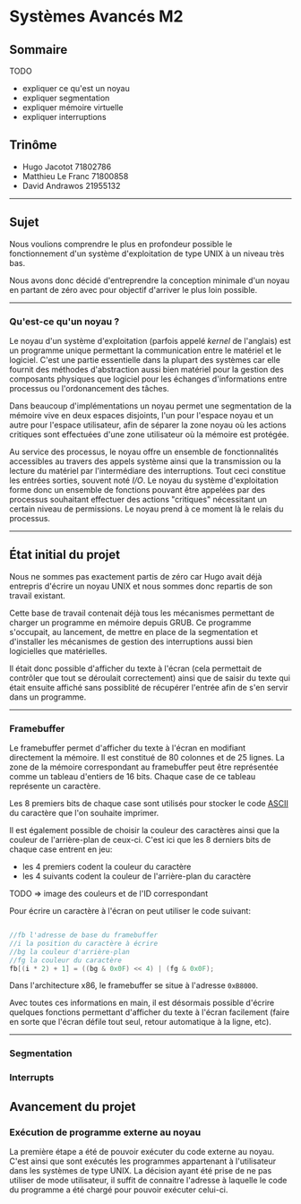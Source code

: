 # Systèmes Avancés M2 

## Sommaire

TODO
- expliquer ce qu'est un noyau
- expliquer segmentation
- expliquer mémoire virtuelle 
- expliquer interruptions

## Trinôme
- Hugo Jacotot 71802786
- Matthieu Le Franc 71800858
- David Andrawos 21955132

---

## Sujet 

Nous voulions comprendre le plus en profondeur possible le fonctionnement d'un 
système d'exploitation de type UNIX à un niveau très bas. 

Nous avons donc décidé d'entreprendre la conception minimale d'un noyau en partant de zéro avec pour objectif d'arriver le plus loin possible.

---

### Qu'est-ce qu'un noyau ?

Le noyau d'un système d'exploitation (parfois appelé *kernel* de l'anglais) est un programme unique permettant la communication entre le matériel et le logiciel. 
C'est une partie essentielle dans la plupart des systèmes car elle fournit des méthodes d'abstraction aussi bien matériel pour la gestion des composants physiques que logiciel pour les échanges d'informations entre processus ou l'ordonancement des tâches.

Dans beaucoup d'implémentations un noyau permet une segmentation de la mémoire vive en deux espaces disjoints, l'un pour l'espace noyau et un autre pour l'espace utilisateur, afin de séparer la zone noyau où les actions critiques sont effectuées d'une zone utilisateur où la mémoire est protégée. 

Au service des processus, le noyau offre un ensemble de fonctionnalités accessibles au travers des appels système ainsi que la transmission ou la lecture du matériel par l'intermédiare des interruptions. Tout ceci constitue les entrées sorties, souvent noté *I/O*. Le noyau du système d'exploitation forme donc un ensemble de fonctions pouvant être appelées par des processus souhaitant effectuer des actions "critiques" nécessitant un certain niveau de permissions. Le noyau prend à ce moment là le relais du processus.
 
---

## État initial du projet

Nous ne sommes pas exactement partis de zéro car Hugo avait déjà entrepris
d'écrire un noyau UNIX et nous sommes donc repartis de son travail existant.

Cette base de travail contenait déjà tous les mécanismes permettant de charger 
un programme en mémoire depuis GRUB. Ce programme s'occupait, au lancement, de 
mettre en place de la segmentation et d'installer les mécanismes de gestion des
interruptions aussi bien logicielles que matérielles. 

Il était donc possible d'afficher du texte à l'écran (cela permettait de 
contrôler que tout se déroulait correctement) ainsi que de saisir du texte qui 
était ensuite affiché sans possiblité de récupérer l'entrée afin de s'en servir 
dans un programme.

---

### Framebuffer

Le framebuffer permet d'afficher du texte à l'écran en modifiant directement la 
mémoire. Il est constitué de 80 colonnes et de 25 lignes. La zone de la mémoire
correspondant au framebuffer peut être représentée comme un tableau d'entiers
de 16 bits. Chaque case de ce tableau représente un caractère. 

Les 8 premiers bits de chaque case sont utilisés pour stocker le code 
[ASCII](https://fr.wikipedia.org/wiki/American_Standard_Code_for_Information_Interchange) 
du caractère que l'on souhaite imprimer.

Il est également possible de choisir la couleur des caractères ainsi que la 
couleur de l'arrière-plan de ceux-ci. C'est ici que les 8 derniers bits de 
chaque case entrent en jeu:

- les 4 premiers codent la couleur du caractère 
- les 4 suivants codent la couleur de l'arrière-plan du caractère

TODO => image des couleurs et de l'ID correspondant

Pour écrire un caractère à l'écran on peut utiliser le code suivant:

```c

//fb l'adresse de base du framebuffer
//i la position du caractère à écrire 
//bg la couleur d'arrière-plan 
//fg la couleur du caractère
fb[(i * 2) + 1] = ((bg & 0x0F) << 4) | (fg & 0x0F);
```

Dans l'architecture x86, le framebuffer se situe à l'adresse `0xB8000`.

Avec toutes ces informations en main, il est désormais possible d'écrire 
quelques fonctions permettant d'afficher du texte à l'écran facilement (faire en 
sorte que l'écran défile tout seul, retour automatique à la ligne, etc).

---

### Segmentation

### Interrupts

## Avancement du projet 

### Exécution de programme externe au noyau 

La première étape a été de pouvoir exécuter du code externe au noyau. C'est 
ainsi que sont exécutés les programmes appartenant à l'utilisateur dans 
les systèmes de type UNIX. La décision ayant été prise de ne pas utiliser de 
mode utilisateur, il suffit de connaitre l'adresse à laquelle le code du 
programme a été chargé pour pouvoir exécuter celui-ci.
